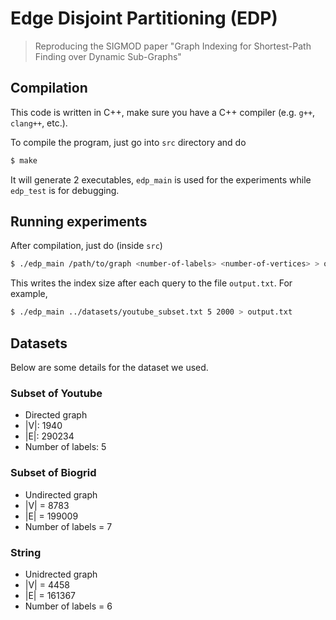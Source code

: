 # Edge Disjoint Partitioning (EDP)

> Reproducing the SIGMOD paper "Graph Indexing for Shortest-Path Finding over Dynamic Sub-Graphs"

## Compilation

This code is written in C++, make sure you have a C++ compiler (e.g. `g++`, `clang++`, etc.).

To compile the program, just go into `src` directory and do

```bash
$ make
```

It will generate 2 executables, `edp_main` is used for the experiments while `edp_test` is for debugging.

## Running experiments

After compilation, just do (inside `src`)

```bash
$ ./edp_main /path/to/graph <number-of-labels> <number-of-vertices> > output.txt
```

This writes the index size after each query to the file `output.txt`. For example,

```bash
$ ./edp_main ../datasets/youtube_subset.txt 5 2000 > output.txt
```

## Datasets

Below are some details for the dataset we used.

### Subset of Youtube

- Directed graph
- |V|: 1940
- |E|: 290234
- Number of labels: 5

### Subset of Biogrid

- Undirected graph
- |V| = 8783
- |E| = 199009
- Number of labels = 7

### String

- Unidrected graph
- |V| = 4458
- |E| = 161367
- Number of labels = 6
